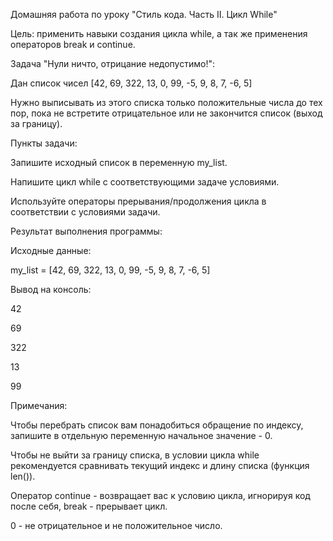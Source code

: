Домашняя работа по уроку "Стиль кода. Часть II. Цикл While"

Цель: применить навыки создания цикла while, а так же применения операторов break и continue.

Задача "Нули ничто, отрицание недопустимо!":

Дан список чисел [42, 69, 322, 13, 0, 99, -5, 9, 8, 7, -6, 5]

Нужно выписывать из этого списка только положительные числа до тех пор, пока не встретите отрицательное или не закончится список (выход за границу).

Пункты задачи:

Запишите исходный список в переменную my_list.

Напишите цикл while с соответствующими задаче условиями.

Используйте операторы прерывания/продолжения цикла в соответствии с условиями задачи.

Результат выполнения программы:

Исходные данные:

my_list = [42, 69, 322, 13, 0, 99, -5, 9, 8, 7, -6, 5]

Вывод на консоль:

42

69

322

13

99

Примечания:

Чтобы перебрать список вам понадобиться обращение по индексу, запишите в отдельную переменную начальное значение - 0.

Чтобы не выйти за границу списка, в условии цикла while рекомендуется сравнивать текущий индекс и длину списка (функция len()).

Оператор continue - возвращает вас к условию цикла, игнорируя код после себя, break - прерывает цикл.

0 - не отрицательное и не положительное число.
